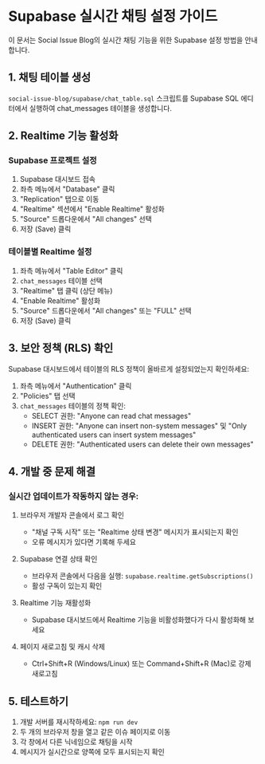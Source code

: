 # Supabase 실시간 채팅 설정 가이드

이 문서는 Social Issue Blog의 실시간 채팅 기능을 위한 Supabase 설정 방법을 안내합니다.

## 1. 채팅 테이블 생성

`social-issue-blog/supabase/chat_table.sql` 스크립트를 Supabase SQL 에디터에서 실행하여 chat_messages 테이블을 생성합니다.

## 2. Realtime 기능 활성화

### Supabase 프로젝트 설정

1. Supabase 대시보드 접속
2. 좌측 메뉴에서 "Database" 클릭
3. "Replication" 탭으로 이동
4. "Realtime" 섹션에서 "Enable Realtime" 활성화
5. "Source" 드롭다운에서 "All changes" 선택
6. 저장 (Save) 클릭

### 테이블별 Realtime 설정

1. 좌측 메뉴에서 "Table Editor" 클릭
2. `chat_messages` 테이블 선택
3. "Realtime" 탭 클릭 (상단 메뉴)
4. "Enable Realtime" 활성화
5. "Source" 드롭다운에서 "All changes" 또는 "FULL" 선택
6. 저장 (Save) 클릭

## 3. 보안 정책 (RLS) 확인

Supabase 대시보드에서 테이블의 RLS 정책이 올바르게 설정되었는지 확인하세요:

1. 좌측 메뉴에서 "Authentication" 클릭
2. "Policies" 탭 선택
3. `chat_messages` 테이블의 정책 확인:
   - SELECT 권한: "Anyone can read chat messages"
   - INSERT 권한: "Anyone can insert non-system messages" 및 "Only authenticated users can insert system messages"
   - DELETE 권한: "Authenticated users can delete their own messages"

## 4. 개발 중 문제 해결

### 실시간 업데이트가 작동하지 않는 경우:

1. 브라우저 개발자 콘솔에서 로그 확인
   - "채널 구독 시작" 또는 "Realtime 상태 변경" 메시지가 표시되는지 확인
   - 오류 메시지가 있다면 기록해 두세요

2. Supabase 연결 상태 확인
   - 브라우저 콘솔에서 다음을 실행: `supabase.realtime.getSubscriptions()`
   - 활성 구독이 있는지 확인

3. Realtime 기능 재활성화
   - Supabase 대시보드에서 Realtime 기능을 비활성화했다가 다시 활성화해 보세요

4. 페이지 새로고침 및 캐시 삭제
   - Ctrl+Shift+R (Windows/Linux) 또는 Command+Shift+R (Mac)로 강제 새로고침

## 5. 테스트하기

1. 개발 서버를 재시작하세요: `npm run dev`
2. 두 개의 브라우저 창을 열고 같은 이슈 페이지로 이동
3. 각 창에서 다른 닉네임으로 채팅을 시작
4. 메시지가 실시간으로 양쪽에 모두 표시되는지 확인 